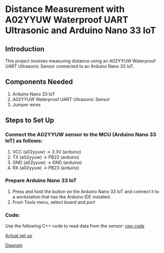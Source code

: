 # Distance Measurement with A02YYUW Waterproof UART Ultrasonic and Arduino Nano 33 IoT

## Introduction
This project involves measuring distance using an A02YYUW Waterproof UART Ultrasonic Sensor connected to an Arduino Nano 33 IoT.

## Components Needed
1. Arduino Nano 33 IoT
2. A02YYUW Waterproof UART Ultrasonic Sensor
3. Jumper wires

## Steps to Set Up

### Connect the A02YYUW sensor to the MCU (Arduino Nano 33 IoT) as follows:
1. VCC (a02yyuw) → 3.3V (arduino)
2. TX (a02yyuw) → PB22 (arduino)
3. GND (a02yyuw) → GND (arduino)
4. RX (a02yyuw) → PB23 (arduino)

### Prepare Arduino Nano 33 IoT
1. Press and hold the button on the Arduino Nano 33 IoT and connect it to a workstation that has the Arduino IDE installed.
2. From Tools menu, select *board* and *port*

### Code:
Use the following C++ code to read data from the sensor: [cpp code](https://github.com/mrsoheilnezakat/Sensors/blob/main_branch/a02yyuw%20UART/measurment.cpp)



[Actual set up](https://github.com/mrsoheilnezakat/Sensors/blob/main_branch/a02yyuw%20UART/Images/connection.jpeg)

[Diagram](https://github.com/mrsoheilnezakat/Sensors/blob/main_branch/DHT22%20(AM2302)%20Module/Images/diagram.png)
